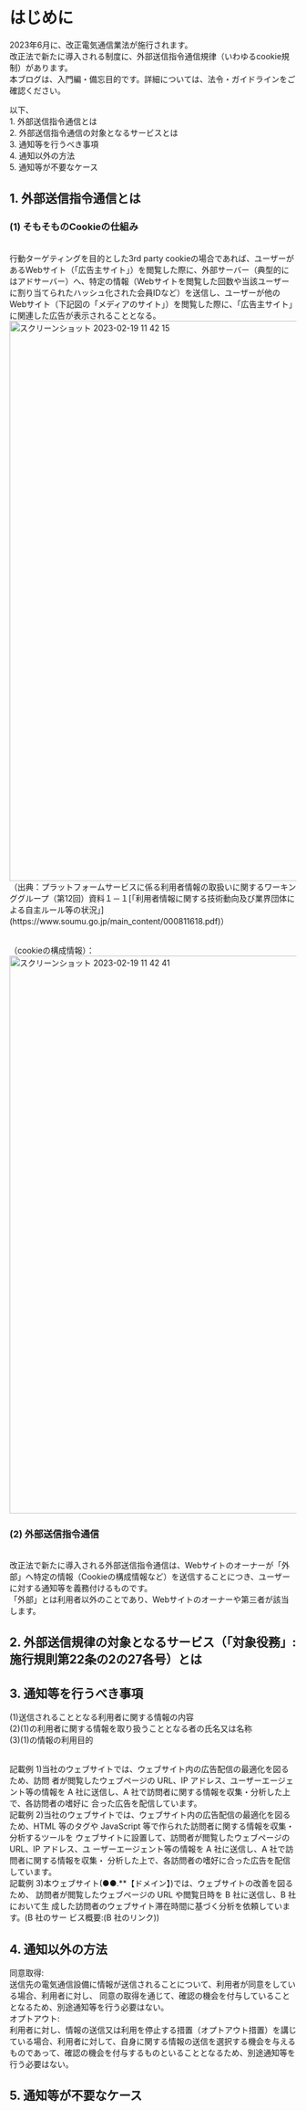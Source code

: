 # はじめに
2023年6月に、改正電気通信業法が施行されます。<br>
改正法で新たに導入される制度に、外部送信指令通信規律（いわゆるcookie規制）があります。<br>
本ブログは、入門編・備忘目的です。詳細については、法令・ガイドラインをご確認ください。

以下、
<br>1. 外部送信指令通信とは
<br>2. 外部送信指令通信の対象となるサービスとは
<br>3. 通知等を行うべき事項
<br>4. 通知以外の方法
<br>5. 通知等が不要なケース



## 1. 外部送信指令通信とは
### (1) そもそものCookieの仕組み

<br>
行動ターゲティングを目的とした3rd party cookieの場合であれば、ユーザーがあるWebサイト（「広告主サイト」）を閲覧した際に、外部サーバー（典型的にはアドサーバー）へ、特定の情報（Webサイトを閲覧した回数や当該ユーザーに割り当てられたハッシュ化された会員IDなど）を送信し、ユーザーが他のWebサイト（下記図の「メディアのサイト」）を閲覧した際に、「広告主サイト」に関連した広告が表示されることとなる。
<img width="981" alt="スクリーンショット 2023-02-19 11 42 15" src="https://user-images.githubusercontent.com/32214011/219909297-81d15c9f-63d6-4d9a-851c-d18b15c13e64.png">
（出典：プラットフォームサービスに係る利用者情報の取扱いに関するワーキンググループ（第12回）資料１－１[「利用者情報に関する技術動向及び業界団体による自主ルール等の状況」](https://www.soumu.go.jp/main_content/000811618.pdf)）

<br>
<br>

（cookieの構成情報）：
<img width="977" alt="スクリーンショット 2023-02-19 11 42 41" src="https://user-images.githubusercontent.com/32214011/219909329-f83b6700-9819-4f32-9a90-abb020b8c686.png">


### (2) 外部送信指令通信
<br>
改正法で新たに導入される外部送信指令通信は、Webサイトのオーナーが「外部」へ特定の情報（Cookieの構成情報など）を送信することにつき、ユーザーに対する通知等を義務付けるものです。
<br>
「外部」とは利用者以外のことであり、Webサイトのオーナーや第三者が該当します。


## 2. 外部送信規律の対象となるサービス（「対象役務」:施行規則第22条の2の27各号）とは


## 3. 通知等を行うべき事項

(1)送信されることとなる利用者に関する情報の内容<br>
(2)(1)の利用者に関する情報を取り扱うこととなる者の氏名又は名称<br>
(3)(1)の情報の利用目的<br>
<br>

記載例 1)当社のウェブサイトでは、ウェブサイト内の広告配信の最適化を図るため、訪問 者が閲覧したウェブページの URL、IP アドレス、ユーザーエージェント等の情報を A 社に送信し、A 社で訪問者に関する情報を収集・分析した上で、各訪問者の嗜好に 合った広告を配信しています。
<br>
記載例 2)当社のウェブサイトでは、ウェブサイト内の広告配信の最適化を図るため、HTML 等のタグや JavaScript 等で作られた訪問者に関する情報を収集・分析するツールを ウェブサイトに設置して、訪問者が閲覧したウェブページの URL、IP アドレス、ユ ーザーエージェント等の情報を A 社に送信し、A 社で訪問者に関する情報を収集・ 分析した上で、各訪問者の嗜好に合った広告を配信しています。
<br>
記載例 3)本ウェブサイト(●●.**【ドメイン】)では、ウェブサイトの改善を図るため、 訪問者が閲覧したウェブページの URL や閲覧日時を B 社に送信し、B 社において生 成した訪問者のウェブサイト滞在時間に基づく分析を依頼しています。(B 社のサー ビス概要:(B 社のリンク))
<br>


## 4. 通知以外の方法
同意取得:<br>
送信先の電気通信設備に情報が送信されることについて、利用者が同意をしている場合、利用者に対し、 同意の取得を通じて、確認の機会を付与していることとなるため、別途通知等を行う必要はない。
<br>
オプトアウト:<br>
利用者に対し、情報の送信又は利用を停止する措置（オプトアウト措置）を講じている場合、利用者に対して、自身に関する情報の送信を選択する機会を与えるものであって、確認の機会を付与するものといることとなるため、別途通知等を行う必要はない。

## 5. 通知等が不要なケース




